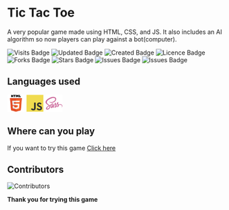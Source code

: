 # Tic Tac Toe
A very popular game made using HTML, CSS, and JS. It also includes an AI algorithm so now players can play against a
bot(computer).

![Visits Badge](https://badges.pufler.dev/visits/Rishikesh-kumar-7258/Tic-Tac-Toe)
![Updated Badge](https://badges.pufler.dev/updated/Rishikesh-kumar-7258/Tic-Tac-Toe)
![Created Badge](https://badges.pufler.dev/created/Rishikesh-kumar-7258/Tic-Tac-Toe)
![Licence Badge](https://img.shields.io/github/license/Rishikesh-kumar-7258/Tic-Tac-Toe?style=flat-square)
![Forks Badge](https://img.shields.io/github/forks/Rishikesh-kumar-7258/Tic-Tac-Toe?style=flat-square)
![Stars Badge](https://img.shields.io/github/stars/Rishikesh-kumar-7258/Tic-Tac-Toe?style=flat-square)
![Issues Badge](https://img.shields.io/github/issues/Rishikesh-kumar-7258/Tic-Tac-Toe?style=flat-square)
![Issues Badge](https://img.shields.io/github/issues-pr/Rishikesh-kumar-7258/Tic-Tac-Toe?style=flat-square)

## Languages used
<img src="https://raw.githubusercontent.com/devicons/devicon/master/icons/html5/html5-original-wordmark.svg" alt="html5"
    width="40" height="40" />
<img src="https://raw.githubusercontent.com/devicons/devicon/master/icons/javascript/javascript-original.svg"
    alt="javascript" width="40" height="40" />
<img src="https://raw.githubusercontent.com/devicons/devicon/master/icons/sass/sass-original.svg" alt="sass" width="40"
    height="40" />

## Where can you play
If you want to try this game [Click here](https://rishikesh-kumar-7258.github.io/Tic-Tac-Toe/)

## Contributors
![Contributors](https://contrib.rocks/image?repo=Rishikesh-kumar-7258/Tic-Tac-Toe)

**Thank you for trying this game**
